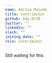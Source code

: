 ```yaml
---
name: Aditya Malode
title: Contributor
github: Ady-6720
twitter: ""
linkedin: ""
slack: ""
joining_date: ""
role: contributor
---
```


Still waiting for this
